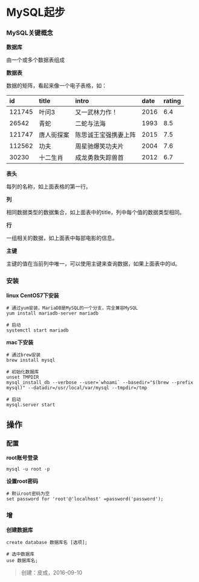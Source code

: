 # MySQL起步

### MySQL关键概念

**数据库**

由一个或多个数据表组成

**数据表**

数据的矩阵，看起来像一个电子表格，如：

| id | title | intro | date | rating |
| :-- | :-- | :-- | :-- | :-- |
| 121745 | 叶问3 | 又一武林力作！ | 2016 | 6.4 |
| 26542 | 青蛇 | 二蛇与法海 | 1993 | 8.5 |
| 121747 | 唐人街探案 | 陈思诚王宝强携妻上阵 | 2015 | 7.5 |
| 112562 | 功夫 | 周星驰爆笑功夫片 | 2004 | 7.6 |
| 30230 | 十二生肖 | 成龙勇救失踪兽首 | 2012 | 6.7 |

**表头**

每列的名称，如上面表格的第一行。

**列**

相同数据类型的数据集合，如上面表中的title，列中每个值的数据类型相同。

**行**

一组相关的数据，如上面表中每部电影的信息。

**主键**

主键的值在当前列中唯一，可以使用主键来查询数据，如果上面表中的id。

### 安装

**linux CentOS7下安装**

```
# 通过yum安装，MariaDB是MySQL的一个分支，完全兼容MySQL
yum install mariadb-server mariadb
```

```
# 启动
systemctl start mariadb
```

**mac下安装**

```
# 通过brew安装
brew install mysql

# 初始化数据库
unset TMPDIR
mysql_install_db --verbose --user=`whoami` --basedir="$(brew --prefix mysql)" --datadir=/usr/local/var/mysql --tmpdir=/tmp
```

```
# 启动
mysql.server start
```

## 操作

### 配置

**root账号登录**

```
mysql -u root -p
```

**设置root密码**

```
# 默认root密码为空
set password for 'root'@'localhost' =password('password');
```

### 增

**创建数据库**

```
create database 数据库名 [选项];
```

```
# 选中数据库
use 数据库名;
```

> 创建：皮成，2016-09-10
